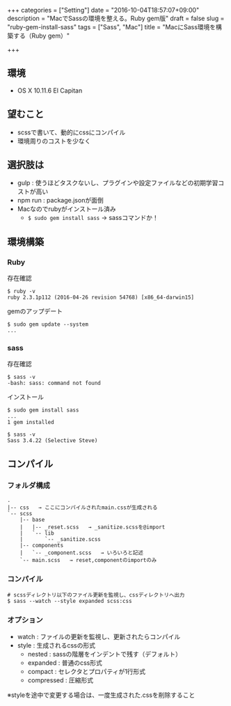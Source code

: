 +++
categories = ["Setting"]
date = "2016-10-04T18:57:07+09:00"
description = "MacでSassの環境を整える。Ruby gem版"
draft = false
slug = "ruby-gem-install-sass"
tags = ["Sass", "Mac"]
title = "MacにSass環境を構築する（Ruby gem）"

+++
## 環境
- OS X 10.11.6 El Capitan


## 望むこと
- scssで書いて、動的にcssにコンパイル
- 環境周りのコストを少なく


## 選択肢は
- gulp : 使うほどタスクないし、プラグインや設定ファイルなどの初期学習コストが高い
- npm run : package.jsonが面倒
- Macなのでrubyがインストール済み
  - ` $ sudo gem install sass ` → sassコマンドか！


## 環境構築
### Ruby
存在確認  
```@bash
$ ruby -v
ruby 2.3.1p112 (2016-04-26 revision 54768) [x86_64-darwin15]
```


gemのアップデート  
```@bash
$ sudo gem update --system
...
```


### sass
存在確認
```@bash
$ sass -v
-bash: sass: command not found
```

インストール
```@bash
$ sudo gem install sass
...
1 gem installed

$ sass -v
Sass 3.4.22 (Selective Steve)
```


## コンパイル
### フォルダ構成  
```
.
|-- css   → ここにコンパイルされたmain.cssが生成される
`-- scss
    |-- base
    |   |-- _reset.scss   → _sanitize.scssを@import
    |   `-- lib
    |       `-- _sanitize.scss
    |-- components
    |   `-- _component.scss   → いろいろと記述
    `-- main.scss   → reset,componentのimportのみ
```

### コンパイル
```@bash
# scssディレクトリ以下のファイル更新を監視し、cssディレクトリへ出力
$ sass --watch --style expanded scss:css
```

### オプション
- watch : ファイルの更新を監視し、更新されたらコンパイル
- style : 生成されるcssの形式
  - nested : sassの階層をインデントで残す（デフォルト）
  - expanded : 普通のcss形式
  - compact : セレクタとプロパティが1行形式
  - compressed : 圧縮形式

※styleを途中で変更する場合は、一度生成された.cssを削除すること
